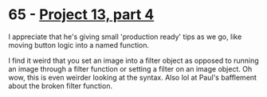 # 65 - [Project 13, part 4](https://www.hackingwithswift.com/100/swiftui/64)

I appreciate that he's giving small 'production ready' tips as we go, like moving button logic into a named function.

I find it weird that you set an image into a filter object as opposed to running an image through a filter function or setting a filter on an image object. Oh wow, this is even weirder looking at the syntax. Also lol at Paul's bafflement about the broken filter function.
